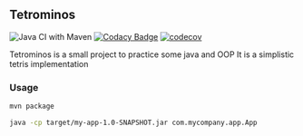 ## Tetrominos
![Java CI with Maven](https://github.com/alngo/Edu-Tetrominos/workflows/Java%20CI%20with%20Maven/badge.svg)
[![Codacy Badge](https://app.codacy.com/project/badge/Grade/f1b4a77a148646dba4c22b06ddc5b230)](https://www.codacy.com/manual/alngo/Edu-Tetrominos?utm_source=github.com&amp;utm_medium=referral&amp;utm_content=alngo/Edu-Tetrominos&amp;utm_campaign=Badge_Grade)
[![codecov](https://codecov.io/gh/alngo/Edu-Tetrominos/branch/master/graph/badge.svg)](https://codecov.io/gh/alngo/Edu-Tetrominos)

Tetrominos is a small project to practice some java and OOP
It is a simplistic tetris implementation

### Usage
```bash
mvn package
```
```bash
java -cp target/my-app-1.0-SNAPSHOT.jar com.mycompany.app.App
```
